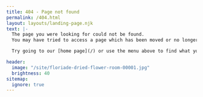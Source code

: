 ```yaml
---
title: 404 - Page not found
permalink: /404.html
layout: layouts/landing-page.njk
text: |-
  The page you were looking for could not be found.
  You may have tried to access a page which has been moved or no longer exists.

  Try going to our [home page](/) or use the menu above to find what you were looking for.

header:
  image: "/site/floriade-dried-flower-room-00001.jpg"
  brightness: 40
sitemap:
  ignore: true
---
```

